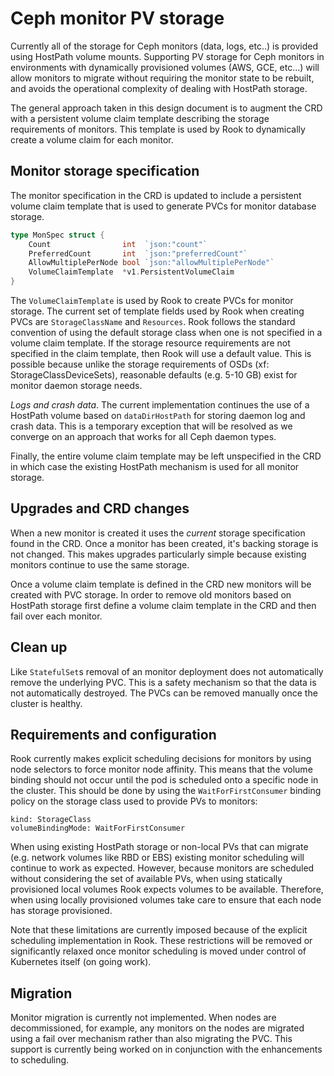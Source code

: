 # Ceph monitor PV storage

Currently all of the storage for Ceph monitors (data, logs, etc..) is provided
using HostPath volume mounts. Supporting PV storage for Ceph monitors in
environments with dynamically provisioned volumes (AWS, GCE, etc...) will allow
monitors to migrate without requiring the monitor state to be rebuilt, and
avoids the operational complexity of dealing with HostPath storage.

The general approach taken in this design document is to augment the CRD with a
persistent volume claim template describing the storage requirements of
monitors. This template is used by Rook to dynamically create a volume claim for
each monitor.

## Monitor storage specification

The monitor specification in the CRD is updated to include a persistent volume
claim template that is used to generate PVCs for monitor database storage.

```go
type MonSpec struct {
	Count                int  `json:"count"`
	PreferredCount       int  `json:"preferredCount"`
	AllowMultiplePerNode bool `json:"allowMultiplePerNode"`
	VolumeClaimTemplate  *v1.PersistentVolumeClaim
}
```

The `VolumeClaimTemplate` is used by Rook to create PVCs for monitor storage.
The current set of template fields used by Rook when creating PVCs are
`StorageClassName` and `Resources`. Rook follows the standard convention of
using the default storage class when one is not specified in a volume claim
template. If the storage resource requirements are not specified in the claim
template, then Rook will use a default value. This is possible because unlike
the storage requirements of OSDs (xf: StorageClassDeviceSets), reasonable
defaults (e.g. 5-10 GB) exist for monitor daemon storage needs.

*Logs and crash data*. The current implementation continues the use of a
HostPath volume based on `dataDirHostPath` for storing daemon log and crash
data. This is a temporary exception that will be resolved as we converge on an
approach that works for all Ceph daemon types.

Finally, the entire volume claim template may be left unspecified in the CRD
in which case the existing HostPath mechanism is used for all monitor storage.

## Upgrades and CRD changes

When a new monitor is created it uses the _current_ storage specification found
in the CRD. Once a monitor has been created, it's backing storage is not
changed. This makes upgrades particularly simple because existing monitors
continue to use the same storage.

Once a volume claim template is defined in the CRD new monitors will be created
with PVC storage. In order to remove old monitors based on HostPath storage
first define a volume claim template in the CRD and then fail over each monitor.

## Clean up

Like `StatefulSet`s removal of an monitor deployment does not automatically
remove the underlying PVC. This is a safety mechanism so that the data is not
automatically destroyed. The PVCs can be removed manually once the cluster is
healthy.

## Requirements and configuration

Rook currently makes explicit scheduling decisions for monitors by using node
selectors to force monitor node affinity. This means that the volume binding
should not occur until the pod is scheduled onto a specific node in the cluster.
This should be done by using the `WaitForFirstConsumer` binding policy on the
storage class used to provide PVs to monitors:

```
kind: StorageClass
volumeBindingMode: WaitForFirstConsumer
```

When using existing HostPath storage or non-local PVs that can migrate (e.g.
network volumes like RBD or EBS) existing monitor scheduling will continue to
work as expected. However, because monitors are scheduled without considering
the set of available PVs, when using statically provisioned local volumes Rook
expects volumes to be available. Therefore, when using locally provisioned
volumes take care to ensure that each node has storage provisioned.

Note that these limitations are currently imposed because of the explicit
scheduling implementation in Rook. These restrictions will be removed or
significantly relaxed once monitor scheduling is moved under control of Kubernetes
itself (on going work).

## Migration

Monitor migration is currently not implemented. When nodes are decommissioned,
for example, any monitors on the nodes are migrated using a fail over mechanism
rather than also migrating the PVC. This support is currently being worked on in
conjunction with the enhancements to scheduling.
